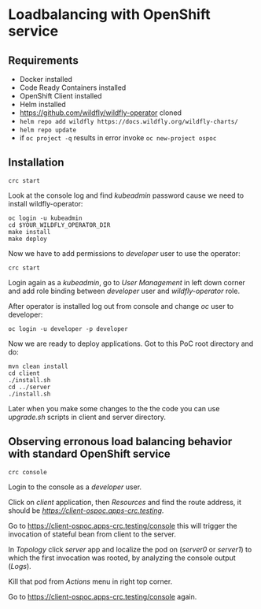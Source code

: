# Loadbalancing with OpenShift service

## Requirements
* Docker installed
* Code Ready Containers installed
* OpenShift Client installed
* Helm installed
* https://github.com/wildfly/wildfly-operator cloned
* ``` helm repo add wildfly https://docs.wildfly.org/wildfly-charts/ ```
* ``` helm repo update ```
* if ``` oc project -q ``` results in error invoke ``` oc new-project ospoc ```

## Installation
``` crc start ```

Look at the console log and find _kubeadmin_ password cause we need to install wildfly-operator:
```
oc login -u kubeadmin
cd $YOUR_WILDFLY_OPERATOR_DIR
make install
make deploy
```
Now we have to add permissions to _developer_ user to use the operator:

```
crc start
```
Login again as a _kubeadmin_, go to _User Management_ in left down corner and add role binding between _developer_ user and _wildfly-operator_ role.

After operator is installed log out from console and change _oc_ user to developer:
```
oc login -u developer -p developer
```
Now we are ready to deploy applications. Got to this PoC root directory and do:
```
mvn clean install
cd client
./install.sh
cd ../server
./install.sh
```

Later when you make some changes to the the code you can use _upgrade.sh_ scripts in client and server directory.

## Observing erronous load balancing behavior with standard OpenShift service

```
crc console
```

Login to the console as a _developer_ user.

Click on _client_ application, then _Resources_ and find the route address, it should be _https://client-ospoc.apps-crc.testing_.

Go to https://client-ospoc.apps-crc.testing/console this will trigger the invocation of stateful bean from client to the server.

In _Topology_ click _server_ app and localize the pod on (_server0_ or _server1_) to which the first invocation was rooted, by analyzing the console output (_Logs_).

Kill that pod from _Actions_ menu in right top corner.

Go to https://client-ospoc.apps-crc.testing/console again.

















